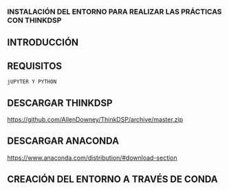 ### INSTALACIÓN DEL ENTORNO PARA REALIZAR LAS PRÁCTICAS CON THINKDSP

## INTRODUCCIÓN

## REQUISITOS
    jUPYTER Y PYTHON

## DESCARGAR THINKDSP
https://github.com/AllenDowney/ThinkDSP/archive/master.zip

## DESCARGAR ANACONDA
https://www.anaconda.com/distribution/#download-section


## CREACIÓN DEL ENTORNO A TRAVÉS DE CONDA
